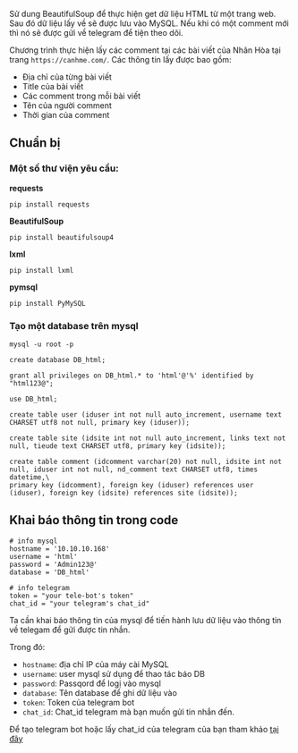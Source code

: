 Sử dung BeautifulSoup để thực hiện get dữ liệu HTML từ một trang web. Sau đó dữ liệu lấy về sẽ được lưu vào MySQL. Nếu khi có một comment mới thì nó sẽ được gửi về telegram để tiện theo dõi.

Chương trình thực hiện lấy các comment tại các bài viết của Nhân Hòa tại trang `https://canhme.com/`. Các thông tin lấy được bao gồm:
 * Địa chỉ của từng bài viết
 * Title của bài viết
 * Các comment trong mỗi bài viết
 * Tên của người comment
 * Thời gian của comment

## Chuẩn bị

### Một số thư viện yêu cầu:

**requests**

```
pip install requests
```

**BeautifulSoup**

```
pip install beautifulsoup4
```

**lxml**

```
pip install lxml
```

**pymsql**

```
pip install PyMySQL
```

### Tạo một database trên mysql

```
mysql -u root -p

create database DB_html;

grant all privileges on DB_html.* to 'html'@'%' identified by "html123@";

use DB_html;

create table user (iduser int not null auto_increment, username text CHARSET utf8 not null, primary key (iduser));

create table site (idsite int not null auto_increment, links text not null, tieude text CHARSET utf8, primary key (idsite));

create table comment (idcomment varchar(20) not null, idsite int not null, iduser int not null, nd_comment text CHARSET utf8, times datetime,\
primary key (idcomment), foreign key (iduser) references user (iduser), foreign key (idsite) references site (idsite));
```

## Khai báo thông tin trong code

```
# info mysql
hostname = '10.10.10.168'
username = 'html'
password = 'Admin123@'
database = 'DB_html'

# info telegram
token = "your tele-bot's token"
chat_id = "your telegram's chat_id"
```

Ta cần khai báo thông tin của mysql để tiến hành lưu dữ liệu vào thông tin về telegam để gửi được tin nhắn.

Trong đó:
 * `hostname`: địa chỉ IP của máy cài MySQL
 * `username`: user mysql sử dụng để thao tác báo DB
 * `password`: Passqord để logị vào mysql
 * `database`: Tên database để ghi dữ liệu vào
 * `token`: Token của telegram bot
 * `chat_id`: Chat_id telegram mà bạn muốn gửi tin nhắn đến.

Để tạo telegram bot hoặc lấy chat_id của telegram của bạn tham khảo [tại đây](https://blog.cloud365.vn/monitor/zabbix4-thiet-lap-canh-bao-qua-telegram/)